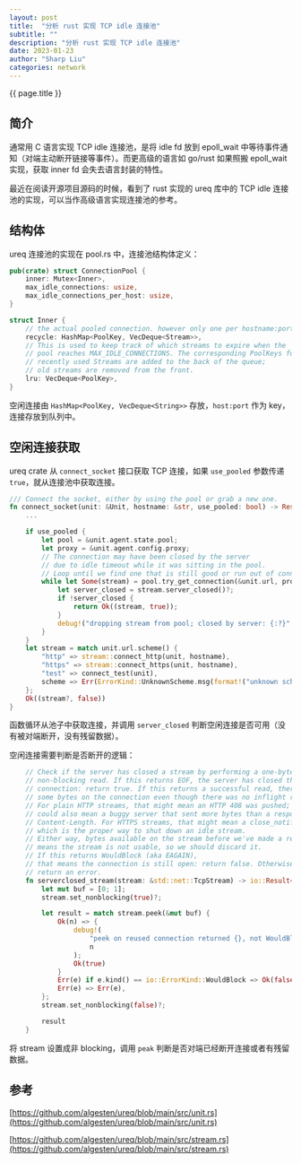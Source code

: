 ```yaml
---
layout: post
title:  "分析 rust 实现 TCP idle 连接池"
subtitle: ""
description: "分析 rust 实现 TCP idle 连接池"
date: 2023-01-23
author: "Sharp Liu"
categories: network
---
```


{{ page.title }}

## 简介

通常用 C 语言实现 TCP idle 连接池，是将 idle fd 放到 epoll_wait 中等待事件通知（对端主动断开链接等事件）。而更高级的语言如 go/rust 如果照搬 epoll_wait 实现，获取 inner fd 会失去语言封装的特性。

最近在阅读开源项目源码的时候，看到了 rust 实现的 ureq 库中的 TCP idle 连接池的实现，可以当作高级语言实现连接池的参考。


## 结构体

ureq 连接池的实现在 pool.rs 中，连接池结构体定义：

```rust
pub(crate) struct ConnectionPool {
    inner: Mutex<Inner>,
    max_idle_connections: usize,
    max_idle_connections_per_host: usize,
}

struct Inner {
    // the actual pooled connection. however only one per hostname:port.
    recycle: HashMap<PoolKey, VecDeque<Stream>>,
    // This is used to keep track of which streams to expire when the
    // pool reaches MAX_IDLE_CONNECTIONS. The corresponding PoolKeys for
    // recently used Streams are added to the back of the queue;
    // old streams are removed from the front.
    lru: VecDeque<PoolKey>,
}
```

空闲连接由 `HashMap<PoolKey, VecDeque<String>>` 存放，`host:port` 作为 key，连接存放到队列中。


## 空闲连接获取

ureq crate 从 `connect_socket` 接口获取 TCP 连接，如果 `use_pooled` 参数传递 `true`，就从连接池中获取连接。

```rust
/// Connect the socket, either by using the pool or grab a new one.
fn connect_socket(unit: &Unit, hostname: &str, use_pooled: bool) -> Result<(Stream, bool), Error> {
    ...

    if use_pooled {
        let pool = &unit.agent.state.pool;
        let proxy = &unit.agent.config.proxy;
        // The connection may have been closed by the server
        // due to idle timeout while it was sitting in the pool.
        // Loop until we find one that is still good or run out of connections.
        while let Some(stream) = pool.try_get_connection(&unit.url, proxy.clone()) {
            let server_closed = stream.server_closed()?;
            if !server_closed {
                return Ok((stream, true));
            }
            debug!("dropping stream from pool; closed by server: {:?}", stream);
        }
    }
    let stream = match unit.url.scheme() {
        "http" => stream::connect_http(unit, hostname),
        "https" => stream::connect_https(unit, hostname),
        "test" => connect_test(unit),
        scheme => Err(ErrorKind::UnknownScheme.msg(format!("unknown scheme {}", scheme))),
    };
    Ok((stream?, false))
}
```

函数循环从池子中获取连接，并调用 `server_closed` 判断空闲连接是否可用（没有被对端断开，没有残留数据）。

空闲连接需要判断是否断开的逻辑：

```rust
    // Check if the server has closed a stream by performing a one-byte
    // non-blocking read. If this returns EOF, the server has closed the
    // connection: return true. If this returns a successful read, there are
    // some bytes on the connection even though there was no inflight request.
    // For plain HTTP streams, that might mean an HTTP 408 was pushed; it
    // could also mean a buggy server that sent more bytes than a response's
    // Content-Length. For HTTPS streams, that might mean a close_notify alert,
    // which is the proper way to shut down an idle stream.
    // Either way, bytes available on the stream before we've made a request
    // means the stream is not usable, so we should discard it.
    // If this returns WouldBlock (aka EAGAIN),
    // that means the connection is still open: return false. Otherwise
    // return an error.
    fn serverclosed_stream(stream: &std::net::TcpStream) -> io::Result<bool> {
        let mut buf = [0; 1];
        stream.set_nonblocking(true)?;

        let result = match stream.peek(&mut buf) {
            Ok(n) => {
                debug!(
                    "peek on reused connection returned {}, not WouldBlock; discarding",
                    n
                );
                Ok(true)
            }
            Err(e) if e.kind() == io::ErrorKind::WouldBlock => Ok(false),
            Err(e) => Err(e),
        };
        stream.set_nonblocking(false)?;

        result
    }
```

将 stream 设置成非 blocking，调用 `peak` 判断是否对端已经断开连接或者有残留数据。


## 参考

[https://github.com/algesten/ureq/blob/main/src/unit.rs](https://github.com/algesten/ureq/blob/main/src/unit.rs)

[https://github.com/algesten/ureq/blob/main/src/stream.rs](https://github.com/algesten/ureq/blob/main/src/stream.rs)


